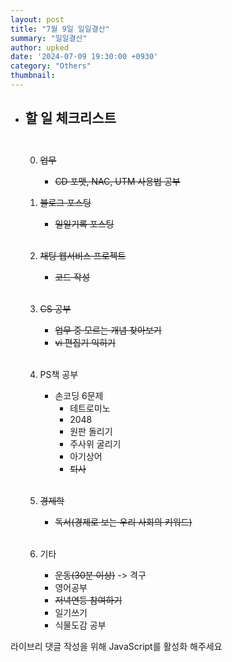 ```yaml
---
layout: post
title: "7월 9일 일일결산"
summary: "일일결산"
author: upked
date: '2024-07-09 19:30:00 +0930'
category: "Others"
thumbnail:
---
```


- ## 할 일 체크리스트<br/><br/>

    0. ~~업무~~
        - ~~CD 포맷, NAC, UTM 사용법 공부~~

    1. ~~블로그 포스팅~~
        - ~~일일기록 포스팅~~<br/><br/>


    2. ~~채팅 웹서비스 프로젝트~~
        - ~~코드 작성~~<br/><br/>


    3. ~~CS 공부~~
        - ~~업무 중 모르는 개념 찾아보기~~
        - ~~vi 편집기 익히기~~<br/><br/>


    4. PS책 공부
        - 손코딩 6문제
            - 테트로미노
            - 2048
            - 원판 돌리기
            - 주사위 굴리기
            - 아기상어
            - ~~퇴사~~<br/><br/>


    5. ~~경제학~~
        - ~~독서(경제로 보는 우리 사회의 키워드)~~<br/><br/>


    6. 기타
        - ~~운동(30분 이상)~~ -> 격구
        - 영어공부
        - ~~저녁연등 참여하기~~
        - 일기쓰기
        - 식물도감 공부



<!-- 라이브리 시티 설치 코드 -->
<div id="lv-container" data-id="city" data-uid="MTAyMC81OTk3MS8zNjQzNA==">
	<script type="text/javascript">
   (function(d, s) {
       var j, e = d.getElementsByTagName(s)[0];

       if (typeof LivereTower === 'function') { return; }

       j = d.createElement(s);
       j.src = 'https://cdn-city.livere.com/js/embed.dist.js';
       j.async = true;

       e.parentNode.insertBefore(j, e);
   })(document, 'script');
	</script>
<noscript> 라이브리 댓글 작성을 위해 JavaScript를 활성화 해주세요</noscript>
</div>
<!-- 시티 설치 코드 끝 -->

